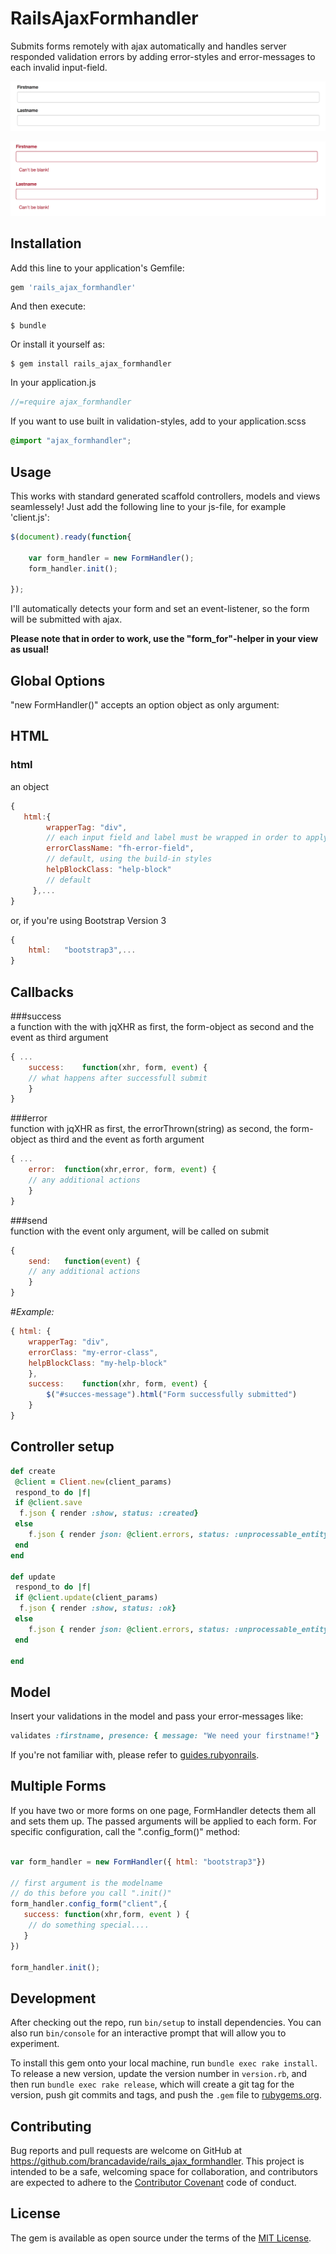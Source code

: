 # RailsAjaxFormhandler

Submits forms remotely with ajax automatically and handles server responded validation errors by adding error-styles and error-messages to each invalid input-field.

![example1](https://raw.githubusercontent.com/brancadavide/rails_ajax_formhandler/master/input_validation_example1.png)



![example2](https://raw.githubusercontent.com/brancadavide/rails_ajax_formhandler/master/input_validation_example2.png)



## Installation

Add this line to your application's Gemfile:

```ruby
gem 'rails_ajax_formhandler'
```

And then execute:

    $ bundle

Or install it yourself as:

    $ gem install rails_ajax_formhandler

In your application.js 

```javascript
//=require ajax_formhandler
```

If you want to use built in validation-styles, add to your application.scss

```css
@import "ajax_formhandler";
```

## Usage

This works with standard generated scaffold controllers, models and views seamlessely!
Just add the following line to your js-file, for example 'client.js':

```javascript
$(document).ready(function{
	
	var form_handler = new FormHandler();
	form_handler.init();

});

```
I'll automatically detects your form and set an event-listener, so the form will be submitted with ajax.

__Please note that in order to work, use the "form_for"-helper in your view as usual!__

## Global Options

"new FormHandler()" accepts an option object as only argument:


## HTML

### html
 an object

```javascript
{
   html:{ 
		wrapperTag: "div", 
		// each input field and label must be wrapped in order to apply the validation-error-markup
		errorClassName: "fh-error-field",
		// default, using the build-in styles
		helpBlockClass: "help-block" 
		// default
	 },...
}
```
or, if you're using Bootstrap Version 3

```javascript
{
	html:	"bootstrap3",...
}
```

## Callbacks

###success 	 
a function with the with jqXHR as first, the form-object as second and the event as third argument


```javascript
{ ...
	success:	function(xhr, form, event) {
	// what happens after successfull submit
	}
}
```


###error  
function with jqXHR as first, the errorThrown(string) as second, the form-object as third and the event as forth argument


```javascript
{ ...
	error:	function(xhr,error, form, event) {
	// any additional actions
	}
}
```

###send  
function with the event only argument, will be called on submit


```javascript
{		
	send:	function(event) {
	// any additional actions
	}
}
```

#*Example:*


```javascript
{ html: {
	wrapperTag: "div",
	errorClass: "my-error-class",
	helpBlockClass: "my-help-block"
	},
	success:	function(xhr, form, event) {
		$("#succes-message").html("Form successfully submitted")
	}
}
```


## Controller setup

```ruby
def create
 @client = Client.new(client_params)
 respond_to do |f|
 if @client.save
  f.json { render :show, status: :created}
 else
 	f.json { render json: @client.errors, status: :unprocessable_entity }
 end  
end

def update
 respond_to do |f|
 if @client.update(client_params)
  f.json { render :show, status: :ok}
 else
 	f.json { render json: @client.errors, status: :unprocessable_entity }
 end
  
end

```

## Model

Insert your validations in the model and pass your error-messages like:


```ruby
validates :firstname, presence: { message: "We need your firstname!"}

```

If you're not familiar with, please refer to [guides.rubyonrails](http://guides.rubyonrails.org/active_record_validations.html).


## Multiple Forms

If you have two or more forms on one page, FormHandler detects them all and sets them up. The passed arguments will be applied to each form. For specific configuration, call the ".config_form()"
 method:

 ```javascript
 
 var form_handler = new FormHandler({ html: "bootstrap3"})

 // first argument is the modelname
 // do this before you call ".init()"
 form_handler.config_form("client",{
 	success: function(xhr,form, event ) {
 	 // do something special....
 	}
 })

 form_handler.init();

 ```
## Development

After checking out the repo, run `bin/setup` to install dependencies. You can also run `bin/console` for an interactive prompt that will allow you to experiment.

To install this gem onto your local machine, run `bundle exec rake install`. To release a new version, update the version number in `version.rb`, and then run `bundle exec rake release`, which will create a git tag for the version, push git commits and tags, and push the `.gem` file to [rubygems.org](https://rubygems.org).

## Contributing

Bug reports and pull requests are welcome on GitHub at https://github.com/brancadavide/rails_ajax_formhandler. This project is intended to be a safe, welcoming space for collaboration, and contributors are expected to adhere to the [Contributor Covenant](http://contributor-covenant.org) code of conduct.


## License

The gem is available as open source under the terms of the [MIT License](http://opensource.org/licenses/MIT).

